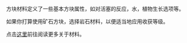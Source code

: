 方块材料定义了一些基本方块属性，如对活塞的反应，水，植物生长选项等。

如果你打算使用矿石方块，选择岩石材料，以便适当地应用收获等级。

点击[这里](https://mcreator.net/wiki/materials)前往阅读更多关于材料。
